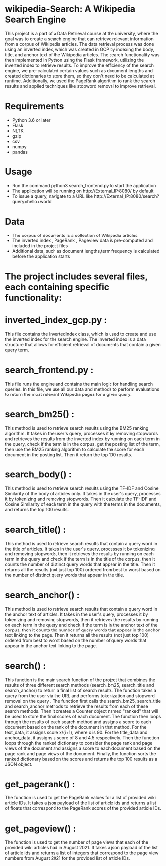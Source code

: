 # wikipedia-Search: A Wikipedia Search Engine

This project is a part of a Data Retrieval course at the university, where the goal was to create a search engine that can retrieve relevant information from a corpus of Wikipedia articles. The data retrieval process was done using an inverted index, which was created in GCP by indexing the body, title, and anchor text of the Wikipedia articles. The search functionality was then implemented in Python using the Flask framework, utilizing the inverted index to retrieve results. To improve the efficiency of the search engine, we pre-calculated certain values such as document lengths and created dictionaries to store them, so they don't need to be calculated at runtime. Additionally, we used the PageRank algorithm to rank the search results and applied techniques like stopword removal to improve retrieval.

# Requirements
* Python 3.6 or later
* Flask
* NLTK
* gzip
* csv
* numpy
* pandas

# Usage
* Run the command python3 search_frontend.py to start the application
* The application will be running on http://External_IP:8080/ by default
* To issue a query, navigate to a URL like http://External_IP:8080/search?query=hello+world

# Data
* The corpus of documents is a collection of Wikipedia articles
* The inverted index , PageRank , Pageview data is pre-computed and included in the project files
* Additional data, such as document lengths,term frequency  is calculated before the application starts

# The project includes several files, each containing specific functionality:


# inverted_index_gcp.py :
This file contains the InvertedIndex class, which is used to create and use the inverted index for the search engine. The inverted index is a data structure that allows for efficient retrieval of documents that contain a given query term.

# search_frontend.py :
This file runs the engine and contains the main logic for handling search queries. In this file, we use all our data and methods to perform evaluations to return the most relevant Wikipedia pages for a given query.


# search_bm25() :
This method is used to retrieve search results using the BM25 ranking algorithm. It takes in the user's query, processes it by removing stopwords and retrieves the results from the inverted index by running on each term in the query, check if the term is in the corpus, get the posting list of the term, then use the BM25 ranking algorithm to calculate the score for each document in the posting list. Then it return the top 100 results.

# search_body() :
This method is used to retrieve search results using the TF-IDF and Cosine Similarity of the body of articles only. It takes in the user's query, processes it by tokenizing and removing stopwords. Then it calculate the TF-IDF and Cosine Similarity of each term in the query with the terms in the documents, and returns the top 100 results.

# search_title() :
This method is used to retrieve search results that contain a query word in the title of articles. It takes in the user's query, processes it by tokenizing and removing stopwords, then it retrieves the results by running on each term in the query and check if the term is in the title of the corpus, then it counts the number of distinct query words that appear in the title. Then it returns all the results (not just top 100) ordered from best to worst based on the number of distinct query words that appear in the title.

# search_anchor() :
This method is used to retrieve search results that contain a query word in the anchor text of articles. It takes in the user's query, processes it by tokenizing and removing stopwords, then it retrieves the results by running on each term in the query and check if the term is in the anchor text of the corpus, then it counts the number of query words that appear in the anchor text linking to the page. Then it returns all the results (not just top 100) ordered from best to worst based on the number of query words that appear in the anchor text linking to the page.

# search() :
This function is the main search function of the project that combines the results of three different search methods (search_bm25, search_title and search_anchor) to return a final list of search results. The function takes a query from the user via the URL and performs tokenization and stopword removal on the query . 
The function first calls the search_bm25, search_title and search_anchor methods to retrieve the results from each of these search methods. Then it creates a Counter object named "ranked" that will be used to store the final scores of each document.
The function then loops through the results of each search method and assigns a score to each document based on the rank of the document in that method. For the text_data, it assigns score x/(i+1), where x is 90. For the title_data and anchor_data, it assigns a score of 8 and 4.5 respectively.
Then the function loops through the ranked dictionary to consider the page rank and page views of the document and assigns a score to each document based on the page rank and page views of the document.
Finally, the function sorts the ranked dictionary based on the scores and returns the top 100 results as a JSON object.

# get_pagerank() :
The function is used to get the PageRank values for a list of provided wiki article IDs. It takes a json payload of the list of article ids and returns a list of floats that correspond to the PageRank scores of the provided article IDs.
 
 # get_pageview() :
The function is used to get the number of page views that each of the provided wiki articles had in August 2021. It takes a json payload of the list of article ids and returns a list of integers that correspond to the page view numbers from August 2021 for the provided list of article IDs.

